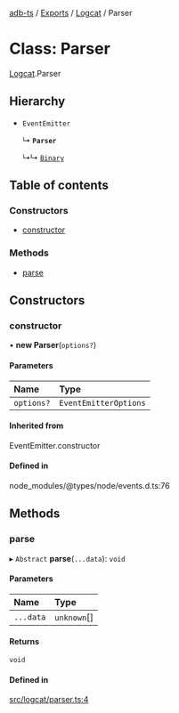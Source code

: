 [adb-ts](../README.md) / [Exports](../modules.md) / [Logcat](../modules/Logcat.md) / Parser

# Class: Parser

[Logcat](../modules/Logcat.md).Parser

## Hierarchy

-   `EventEmitter`

    ↳ **`Parser`**

    ↳↳ [`Binary`](Logcat.Binary.md)

## Table of contents

### Constructors

-   [constructor](Logcat.Parser.md#constructor)

### Methods

-   [parse](Logcat.Parser.md#parse)

## Constructors

### constructor

• **new Parser**(`options?`)

#### Parameters

| Name       | Type                  |
| :--------- | :-------------------- |
| `options?` | `EventEmitterOptions` |

#### Inherited from

EventEmitter.constructor

#### Defined in

node_modules/@types/node/events.d.ts:76

## Methods

### parse

▸ `Abstract` **parse**(`...data`): `void`

#### Parameters

| Name      | Type        |
| :-------- | :---------- |
| `...data` | `unknown`[] |

#### Returns

`void`

#### Defined in

[src/logcat/parser.ts:4](https://github.com/Maaaartin/adb-ts/blob/5393493/src/logcat/parser.ts#L4)
